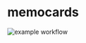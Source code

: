 # memocards

![example workflow](https://github.com/karmek-k/memocards/actions/workflows/server.yml/badge.svg)
